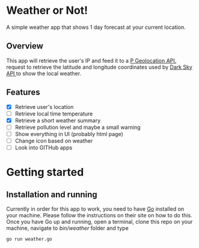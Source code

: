 # Weather or Not!
A simple weather app that shows 1 day forecast at your current location.

## Overview
This app will retrieve the user's IP and feed it to a [P Geolocation API.](https://ipgeolocation.io/) request to retrieve the latitude and longitude coordinates used by [Dark Sky API ](https://darksky.net/dev)  to show the local weather.

## Features

 - [x] Retrieve user's location
 - [ ] Retrieve local time temperature 
 - [x] Retrieve a short weather summary
 - [ ] Retrieve pollution level and maybe a small warning
 - [ ] Show everything in UI (probably html page)
 - [ ] Change icon based on weather
 - [ ] Look into GITHub apps

# Getting started

## Installation and running 
Currently in order for this app to work, you need to have [Go](https://golang.org) installed on your machine. Please follow the instructions on their site on how to do this.
Once you have Go up and running, open a terminal,  clone this repo on your machine, navigate to  *bin/weather* folder and type 

    go run weather.go


 